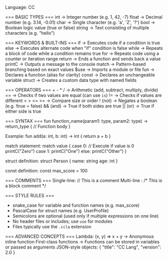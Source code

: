 Language: CC

=== BASIC TYPES ===
int     → Integer number (e.g. 1, 42, -7)
float   → Decimal number (e.g. 3.14, -0.01)
char    → Single character (e.g. 'a', 'Z', '?')
bool    → Boolean logic value (true or false)
string  → Text consisting of multiple characters (e.g. "hello")

=== KEYWORDS & BUILT-INS ===
if          → Executes code if a condition is true
else        → Executes alternate code when "if" condition is false
while       → Repeats a block of code while a condition remains true
for         → Repeats code using a counter or iteration range
return      → Ends a function and sends back a value
printC       → Outputs a message to the console
match       → Pattern-based branching based on exact values
$use         → Imports a module or file
fun         → Declares a function (alias for clarity)
const       → Declares an unchangeable variable
struct      → Creates a custom data type with named fields

=== OPERATORS ===
\+  \-  \*  /        → Arithmetic (add, subtract, multiply, divide)
==               → Checks if two values are equal (can use `is`)
!=               → Checks if values are different
<  >  <=  >=     → Compare size or order
! (not)          → Negates a boolean (e.g. !true = false)
&& (and)         → True if both sides are true
|| (or)          → True if either side is true

=== SYNTAX ===
fun function_name(param1: type, param2: type) → return_type {
  // Function body
}

Example:
fun add(a: int, b: int) → int {
  return a + b
}

match statement:
match value {
  case 0:     // Execute if value is 0
    printC("Zero")
  case 1:
    printC("One")
  else:
    printC("Other")
}

struct definition:
struct Person {
  name: string
  age: int
}

const definition:
const max_score = 100

=== COMMENTS ===
Single-line:  // This is a comment
Multi-line :  /* This is a block comment */

=== STYLE RULES ===
- snake_case for variable and function names (e.g. max_score)
- PascalCase for struct names (e.g. UserProfile)
- Semicolons are optional (used only if multiple expressions on one line)
- No header files or includes; use `use` for modules
- Files typically use the `.ccla` extension

=== ADVANCED CONCEPTS ===
Lambda:  (x, y) => x + y   → Anonymous inline function
First-class functions → Functions can be stored in variables or passed as arguments
JSON-style objects: { "title": "CC Lang", "version": 2.0 }
